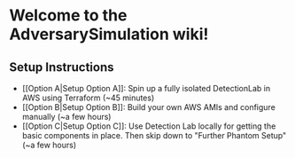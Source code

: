 # Welcome to the AdversarySimulation wiki!

## Setup Instructions

- [[Option A|Setup Option A]]: Spin up a fully isolated DetectionLab in AWS using Terraform (~45 minutes)
- [[Option B|Setup Option B]]: Build your own AWS AMIs and configure manually (~a few hours)
- [[Option C|Setup Option C]]: Use Detection Lab locally for getting the basic components in place.  Then skip down to "Further Phantom Setup" (~a few hours)



